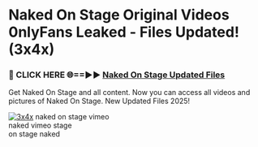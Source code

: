 # Naked On Stage Original Videos 0nlyFans Leaked - Files Updated! (3x4x)

<h3>🔴 CLICK HERE 🌐==►► <a href="https://tinyurl.com/up5wt9bj" rel="nofollow">Naked On Stage Updated Files</a></h3>

Get Naked On Stage and all content. Now you can access all videos and pictures of Naked On Stage. New Updated Files 2025!

[![3x4x](https://i.imgur.com/ABiUzMV.gif)](https://tinyurl.com/up5wt9bj)
naked on stage vimeo<br>
naked vimeo stage<br>
on stage naked